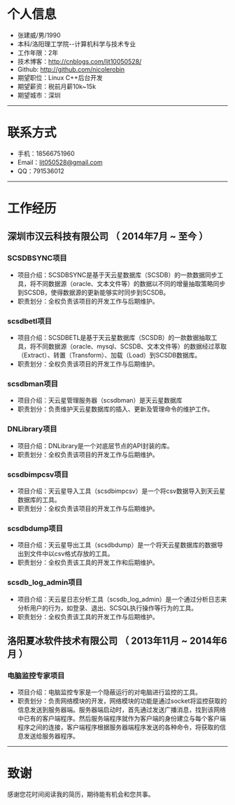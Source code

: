 # 个人信息

 - 张建威/男/1990 
 - 本科/洛阳理工学院--计算机科学与技术专业 
 - 工作年限：2年
 - 技术博客：http://cnblogs.com/lit10050528/
 - Github: http://github.com/nicolerobin
 - 期望职位：Linux C++后台开发
 - 期望薪资：税前月薪10k~15k
 - 期望城市：深圳

---

# 联系方式

- 手机：18566751960
- Email：lit050528@gmail.com 
- QQ：791536012

---

# 工作经历

## 深圳市汉云科技有限公司 （ 2014年7月 ~ 至今 ）

### SCSDBSYNC项目 
* 项目介绍：SCSDBSYNC是基于天云星数据库（SCSDB）的一款数据同步工具，将不同数据源（oracle、文本文件等）的数据以不同的增量抽取策略同步到SCSDB，使得数据源的更新能够实时同步到SCSDB。
* 职责划分：全权负责该项目的开发工作与后期维护。

### scsdbetl项目 
* 项目介绍：SCSDBETL是基于天云星数据库（SCSDB）的一款数据抽取工具，将不同数据源（oracle、mysql、SCSDB、文本文件等）的数据经过萃取（Extract）、转置（Transform）、加载（Load）到SCSDB数据库。
* 职责划分：全权负责该项目的开发工作与后期维护。

### scsdbman项目
* 项目介绍：天云星管理服务器（scsdbman）是天云星数据库
* 职责划分：负责维护天云星数据库的插入、更新及管理命令的维护工作。

### DNLibrary项目
* 项目介绍：DNLibrary是一个对底层节点的API封装的库。
* 职责划分：全权负责该项目的开发工作与后期维护。

### scsdbimpcsv项目
* 项目介绍：天云星导入工具（scsdbimpcsv）是一个将csv数据导入到天云星数据库的工具。
* 职责划分：全权负责该项目的开发工作与后期维护。

### scsdbdump项目
* 项目介绍：天云星导出工具（scsdbdump）是一个将天云星数据库的数据导出到文件中以csv格式存放的工具。
* 职责划分：全权负责该工具的开发工作和后期维护。

### scsdb_log_admin项目
* 项目介绍：天云星日志分析工具（scsdb_log_admin）是一个通过分析日志来分析用户的行为，如登录、退出、SCSQL执行操作等行为的工具。
* 职责划分：全权负责该工具的开发工作与后期维护。

 
## 洛阳夏冰软件技术有限公司 （ 2013年11月 ~ 2014年6月 ）

### 电脑监控专家项目
* 项目介绍：电脑监控专家是一个隐蔽运行的对电脑进行监控的工具。
* 职责划分：负责网络模块的开发，网络模块的功能是通过socket将监控获取的信息发送到服务器端。服务器端启动时，首先通过发送广播消息，找到该网络中已有的客户端程序。然后服务端程序就作为客户端的身份建立与每个客户端程序之间的连接，客户端程序根据服务器端程序发送的各种命令，将获取的信息发送给服务器程序。

---

# 致谢
感谢您花时间阅读我的简历，期待能有机会和您共事。